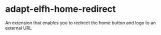 # adapt-elfh-home-redirect

An extension that enables you to redirect the home button and logo to an external URL




